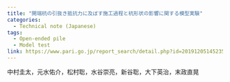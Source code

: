```yaml
---
title: "開端杭の引抜き抵抗力に及ぼす施工過程と杭形状の影響に関する模型実験"
categories:
  - Technical note (Japanese)
tags:
  - Open-ended pile
  - Model test
link: https://www.pari.go.jp/report_search/detail.php?id=20191205145235
---
```


中村圭太，元水佑介，松村聡，水谷崇亮，新谷聡，大下英治，末政直晃
